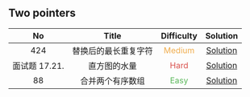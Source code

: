 ## Two pointers

|      No       |        Title         |            Difficulty             |                             Solution                              |
| :-----------: | :------------------: | :-------------------------------: | :---------------------------------------------------------------: |
|      424      | 替换后的最长重复字符 | <font color=#F0AD4E>Medium</font> | [Solution](longest_repeating_character_replacement/Solution.java) |
| 面试题 17.21. |     直方图的水量     |  <font color=#D9534F>Hard</font>  |        [Solution](volume_of_histogram_LCCI/Solution.java)         |
|      88       |   合并两个有序数组   |  <font color=#5CB85C>Easy</font>  |           [Solution](merge_sorted_array/Solution.java)            |
